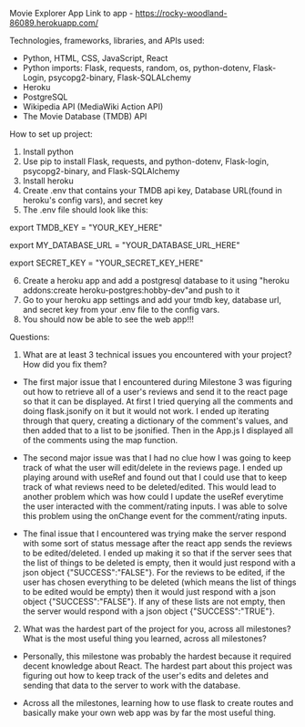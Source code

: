 Movie Explorer App
Link to app - https://rocky-woodland-86089.herokuapp.com/

Technologies, frameworks, libraries, and APIs used:

- Python, HTML, CSS, JavaScript, React
- Python imports: Flask, requests, random, os, python-dotenv, Flask-Login, psycopg2-binary, Flask-SQLALchemy
- Heroku
- PostgreSQL
- Wikipedia API (MediaWiki Action API)
- The Movie Database (TMDB) API

How to set up project:

1. Install python
2. Use pip to install Flask, requests, and python-dotenv, Flask-login, psycopg2-binary,
and Flask-SQLAlchemy
3. Install heroku
4. Create .env that contains your TMDB api key, Database URL(found in heroku's config vars), and secret key
5. The .env file should look like this:

export TMDB_KEY = "YOUR_KEY_HERE"

export MY_DATABASE_URL = "YOUR_DATABASE_URL_HERE"

export SECRET_KEY = "YOUR_SECRET_KEY_HERE"

6. Create a heroku app and add a postgresql database to it using "heroku addons:create heroku-postgres:hobby-dev"and push to it
7. Go to your heroku app settings and add your tmdb key, database url, and secret key from your .env file to the config vars.
8. You should now be able to see the web app!!!

Questions:

1. What are at least 3 technical issues you encountered with your project? How did you fix them?

- The first major issue that I encountered during Milestone 3 was figuring out how to retrieve all of a user's reviews and send it to the react page so that it can be displayed. At first I tried querying all the comments and doing flask.jsonify on it but it would not work. I ended up iterating through that query, creating a dictionary of the comment's values, and then added that to a list to be jsonified. Then in the App.js I displayed all of the comments using the map function.

- The second major issue was that I had no clue how I was going to keep track of what the user will edit/delete in the reviews page. I ended up playing around with useRef and found out that I could use that to keep track of what reviews need to be deleted/edited. This would lead to another problem which was how could I update the useRef everytime the user interacted with the comment/rating inputs. I was able to solve this problem using the onChange event for the comment/rating inputs.

- The final issue that I encountered was trying make the server respond with some sort of status message after the react app sends the reviews to be edited/deleted. I ended up making it so that if the server sees that the list of things to be deleted is empty, then it would just respond with a json object {"SUCCESS":"FALSE"}. For the reviews to be edited, if the user has chosen everything to be deleted (which means the list of things to be edited would be empty) then it would just respond with a json object {"SUCCESS":"FALSE"}. If any of these lists are not empty, then the server would respond with a json object {"SUCCESS":"TRUE"}.

2. What was the hardest part of the project for you, across all milestones? What is the most useful thing you learned, across all milestones?

- Personally, this milestone was probably the hardest because it required decent knowledge about React. The hardest part about this project was figuring out how to keep track of the user's edits and deletes and sending that data to the server to work with the database.

- Across all the milestones, learning how to use flask to create routes and basically make your own web app was by far the most useful thing.
